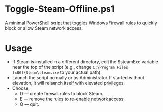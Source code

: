 # Toggle-Steam-Offline.ps1
A minimal PowerShell script that toggles Windows Firewall rules to quickly block or allow Steam network access.

# Usage

- If Steam is installed in a different directory, edit the $steamExe variable near the top of the script (e.g., change `C:\Program Files (x86)\Steam\steam.exe` to your actual path).
- Launch the script normally or as Administrator. If started without elevation, it will relaunch itself with elevated privileges.
- Choose:
  - D — create firewall rules to block Steam.
  - E — remove the rules to re-enable network access.
  - Q — quit.
